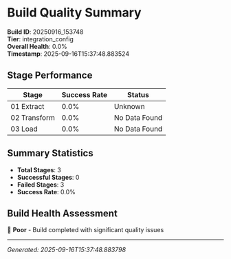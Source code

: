 # Build Quality Summary

**Build ID**: 20250916_153748  
**Tier**: integration_config  
**Overall Health**: 0.0%  
**Timestamp**: 2025-09-16T15:37:48.883524

## Stage Performance

| Stage | Success Rate | Status |
|-------|-------------|--------|
| 01 Extract | 0.0% | Unknown |
| 02 Transform | 0.0% | No Data Found |
| 03 Load | 0.0% | No Data Found |


## Summary Statistics

- **Total Stages**: 3
- **Successful Stages**: 0
- **Failed Stages**: 3
- **Success Rate**: 0.0%

## Build Health Assessment

🔴 **Poor** - Build completed with significant quality issues

---
*Generated: 2025-09-16T15:37:48.883798*
